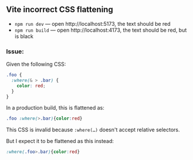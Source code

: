 ## Vite incorrect CSS flattening

- `npm run dev` — open http://localhost:5173, the text should be red
- `npm run build` — open http://localhost:4173, the text should be red, but is black

### Issue:

Given the following CSS:
```css
.foo {
  :where(& > .bar) {
    color: red;
  }
}
```

In a production build, this is flattened as:
```css
.foo :where(>.bar){color:red}
```
This CSS is invalid because `:where(…)` doesn't accept relative selectors.

But I expect it to be flattened as this instead:
```css
:where(.foo>.bar){color:red}
```
